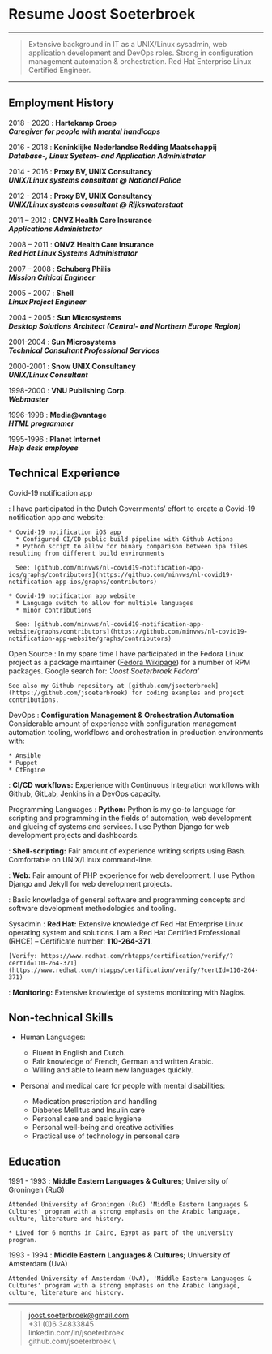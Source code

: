 Resume Joost Soeterbroek
========================

----

> Extensive background in IT as a UNIX/Linux sysadmin, web application 
> development and DevOps roles. Strong in configuration management automation & orchestration.
> Red Hat Enterprise Linux Certified Engineer.

----

Employment History
------------------

2018 - 2020
:   **Hartekamp Groep**  
    ***Caregiver for people with mental handicaps***

2016 - 2018 
:   **Koninklijke Nederlandse Redding Maatschappij**  
    ***Database-, Linux System- and Application Administrator***

2014 - 2016
:   **Proxy BV, UNIX Consultancy**  
    ***UNIX/Linux systems consultant @ National Police***

2012 - 2014
:   **Proxy BV, UNIX Consultancy**  
    ***UNIX/Linux systems consultant @ Rijkswaterstaat***

2011 – 2012 
:   **ONVZ Health Care Insurance**  
    ***Applications Administrator***

2008 – 2011 
:   **ONVZ Health Care Insurance**  
    ***Red Hat Linux Systems Administrator***

2007 – 2008 
:   **Schuberg Philis**  
    ***Mission Critical Engineer***

2005 - 2007 
:   **Shell**  
    ***Linux Project Engineer***

2004 - 2005 
:   **Sun Microsystems**  
    ***Desktop Solutions Architect (Central- and Northern Europe Region)***

2001-2004 
:   **Sun Microsystems**  
    ***Technical Consultant Professional Services***

2000-2001 
:   **Snow UNIX Consultancy**  
    ***UNIX/Linux Consultant***

1998-2000 
:   **VNU Publishing Corp.**  
    ***Webmaster***

1996-1998 
:   **Media@vantage**  
    ***HTML programmer***

1995-1996 
:   **Planet Internet**  
    ***Help desk employee***


Technical Experience
--------------------

Covid-19 notification app

:   I have participated in the Dutch Governments’ effort to create a Covid-19 notification app and website:

    * Covid-19 notification iOS app
      * Configured CI/CD public build pipeline with Github Actions
      * Python script to allow for binary comparison between ipa files resulting from different build environments

      See: [github.com/minvws/nl-covid19-notification-app-ios/graphs/contributors](https://github.com/minvws/nl-covid19-notification-app-ios/graphs/contributors)

    * Covid-19 notification app website
      * Language switch to allow for multiple languages
      * minor contributions

      See: [github.com/minvws/nl-covid19-notification-app-website/graphs/contributors](https://github.com/minvws/nl-covid19-notification-app-website/graphs/contributors)


Open Source
:    In my spare time I have participated in the Fedora Linux project as a package maintainer ([Fedora Wikipage](https://fedoraproject.org/wiki/JoostSoeterbroek)) for a number of RPM packages. Google search for: *'Joost Soeterbroek Fedora'*

    See also my Github repository at [github.com/jsoeterbroek](https://github.com/jsoeterbroek) for coding examples and project contributions.

DevOps
:   **Configuration Management & Orchestration Automation** Considerable amount of experience with configuration management automation tooling, workflows and orchestration in production environments with: 

    * Ansible
    * Puppet
    * CfEngine

:   **CI/CD workflows:** Experience with Continuous Integration workflows with Github, GitLab, Jenkins in a DevOps capacity.

Programming Languages
:   **Python:** Python is my go-to language for scripting and programming in the fields of automation, web development and glueing of systems and services.
    I use Python Django for web development projects and dashboards.

:   **Shell-scripting:** Fair amount of experience writing scripts using Bash. Comfortable on UNIX/Linux command-line.

:   **Web:** Fair amount of PHP experience for web development.
    I use Python Django and Jekyll for web development projects.

:   Basic knowledge of general software and programming concepts and software development methodologies and tooling. 

Sysadmin
:   **Red Hat:** Extensive knowledge of Red Hat Enterprise Linux operating system and solutions. I am a Red Hat Certified Professional (RHCE) – Certificate number: **110-264-371**.

    [Verify: https://www.redhat.com/rhtapps/certification/verify/?certId=110-264-371](https://www.redhat.com/rhtapps/certification/verify/?certId=110-264-371) 

:    **Monitoring:** Extensive knowledge of systems monitoring with Nagios.

Non-technical Skills
--------------------

* Human Languages:

    * Fluent in English and Dutch. 
    * Fair knowledge of French, German and written Arabic. 
    * Willing and able to learn new languages quickly.

* Personal and medical care for people with mental disabilities:

    * Medication prescription and handling
    * Diabetes Mellitus and Insulin care
    * Personal care and basic hygiene
    * Personal well-being and creative activities
    * Practical use of technology in personal care

Education
---------

1991 - 1993
:   **Middle Eastern Languages & Cultures**; University of Groningen (RuG)

    Attended University of Groningen (RuG) 'Middle Eastern Languages & Cultures' program with a strong emphasis on the Arabic language, culture, literature and history. 

    * Lived for 6 months in Cairo, Egypt as part of the university program.

1993 - 1994
:   **Middle Eastern Languages & Cultures**; University of Amsterdam (UvA)

    Attended University of Amsterdam (UvA), 'Middle Eastern Languages & Cultures' program with a strong emphasis on the Arabic language, culture, literature and history.


----

> <joost.soeterbroek@gmail.com>\
> +31 (0)6 34833845 \
> linkedin.com/in/jsoeterbroek \
> github.com/jsoeterbroek \
